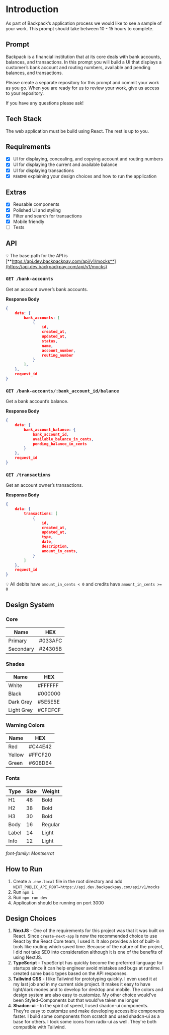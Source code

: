 # Introduction

As part of Backpack’s application process we would like to see a sample of your work. This prompt should take between 10 - 15 hours to complete.

## Prompt

Backpack is a financial institution that at its core deals with bank accounts, balances, and transactions. In this prompt you will build a UI that displays a customer’s bank account and routing numbers, available and pending balances, and transactions.

Please create a separate repository for this prompt and commit your work as you go. When you are ready for us to review your work, give us access to your repository.

If you have any questions please ask!

## Tech Stack

The web application must be build using React. The rest is up to you.

## Requirements

- [x]  UI for displaying, concealing, and copying account and routing numbers
- [x]  UI for displaying the current and available balance
- [x]  UI for displaying transactions
- [x]  `README` explaining your design choices and how to run the application

## Extras

- [x]  Reusable components
- [x]  Polished UI and styling
- [x]  Filter and search for transactions
- [x]  Mobile friendly
- [ ]  Tests

## API

💡 The base path for the API is [**https://api.dev.backpackpay.com/api/v1/mocks**](https://api.dev.backpackpay.com/api/v1/mocks)

### `GET /bank-accounts`

Get an account owner’s bank accounts.

**Response Body**

```json
{
    data: {
        bank_accounts: [
            {
                id,
                created_at,
                updated_at,
                status,
                name,
                account_number,
                routing_number
            }
        ],
    },
    request_id
}
```

### `GET /bank-accounts/:bank_account_id/balance`

Get a bank account’s balance.

**Response Body**

```json
{
    data: {
        bank_account_balance: {
            bank_account_id,
            available_balance_in_cents,
            pending_balance_in_cents
        }
    },
    request_id
}
```

### `GET /transactions`

Get an account owner’s transactions.

**Response Body**

```json
{
    data: {
        transactions: [
            {
                id,
                created_at,
                updated_at,
                type,
                date,
                description,
                amount_in_cents,
            }
        ]
    },
    request_id
}
```

💡 All debits have `amount_in_cents < 0` and credits have `amount_in_cents >= 0`

## Design System

### Core

| Name | HEX |
| --- | --- |
| Primary | #033AFC |
| Secondary | #24305B |

### Shades

| Name | HEX |
| --- | --- |
| White | #FFFFFF |
| Black | #000000 |
| Dark Grey | #5E5E5E |
| Light Grey | #CFCFCF |

### Warning Colors

| Name | HEX |
| --- | --- |
| Red | #C44E42 |
| Yellow | #FFCF20 |
| Green | #608D64 |

### Fonts

| Type | Size | Weight |
| --- | --- | --- |
| H1 | 48 | Bold |
| H2 | 38 | Bold |
| H3 | 30 | Bold |
| Body | 16 | Regular |
| Label | 14 | Light |
| Info | 12 | Light |

*font-family: Montserrat*


## How to Run
1. Create a `.env.local` file in the root directory and add `NEXT_PUBLIC_API_ROOT=https://api.dev.backpackpay.com/api/v1/mocks`
1. Run `npm i`
1. Run `npm run dev`
1. Application should be running on port 3000

## Design Choices
1. **NextJS** -
    One of the requirements for this project was that it was built on React. Since `create-next-app` is now the recommended choice to use React by the React Core team, I used it. It also provides a lot of built-in tools like routing which saved time. Because of the nature of the project, I did not take SEO into consideration although it is one of the benefits of using NextJS.
1. **TypeScript** -
    TypeScript has quickly become the preferred language for startups since it can help engineer avoid mistakes and bugs at runtime. I created some basic types based on the API responses.
1. **Tailwind CSS** -
    I like Tailwind for prototyping quickly. I even used it at my last job and in my current side project. It makes it easy to have light/dark modes and to develop for desktop and mobile. The colors and design system are also easy to customize. My other choice would've been Styled-Components but that would've taken me longer
1. **Shadcn-ui** -
    In the spirit of speed, I used shadcn-ui components. They're easy to customize and make developing accessible components faster. I build some components from scratch and used shadcn-ui as a base for others. I took some icons from radix-ui as well. They're both compatible with Tailwind.